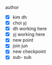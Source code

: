 author
- [x] kim dh
- [x] choi yj
- [x] dh working here
- [x] yj working here
- [x] new point
- [x] join jun
- [x] new checkpoint
- [x] sub- sub